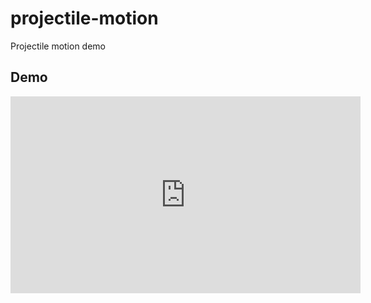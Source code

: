 # projectile-motion
Projectile motion demo

## Demo
<iframe width="560" height="315" src="https://www.youtube.com/embed/Djp7BpP9eXY?si=Pmt_XXDaYmVXve7e" title="Projectile Motion" frameborder="0" allow="accelerometer; autoplay; clipboard-write; encrypted-media; gyroscope; picture-in-picture; web-share" referrerpolicy="strict-origin-when-cross-origin" allowfullscreen></iframe>
